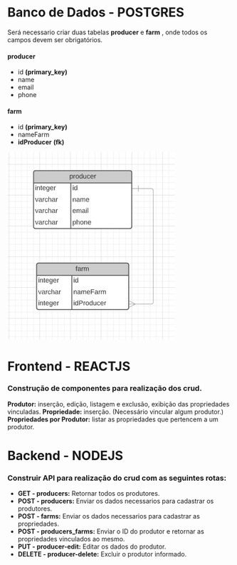 # Banco de Dados - POSTGRES
Será necessario criar duas tabelas **producer** e **farm** , onde todos os campos devem ser obrigatórios. 
#### producer
- id __(primary_key)__
- name
- email
- phone

#### farm
- id __(primary_key)__
- nameFarm
- **idProducer** __(fk)__ 

![](/assets/table.png)

# Frontend - REACTJS
### Construção de componentes para realização dos crud.
**Produtor:** inserção, edição, listagem e exclusão, exibição das propriedades vinculadas. 
**Propriedade:** inserção. (Necessário vincular algum produtor.)
**Propriedades por Produtor:** listar as propriedades que pertencem a um produtor.

# Backend - NODEJS
### Construir API para realização do crud com as seguintes rotas:
- **GET - producers:** Retornar todos os produtores.
- **POST - producers:** Enviar os dados necessarios para cadastrar  os produtores.
- **POST - farms:** Enviar os dados necessarios para cadastrar as propriedades.
- **POST - producers_farms:** Enviar o ID do produtor e retornar as propriedades vinculados ao mesmo.
- **PUT - producer-edit:** Editar os dados do produtor.
- **DELETE - producer-delete:** Excluir o produtor informado.


